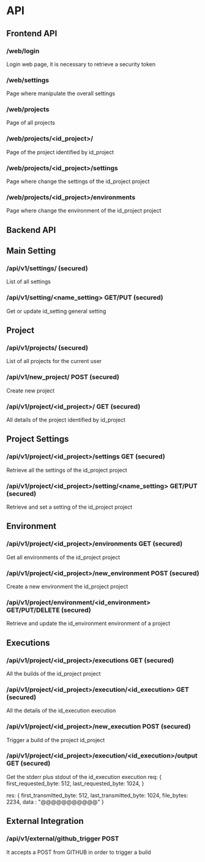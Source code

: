 # API

## Frontend API

### /web/login

Login web page, it is necessary to retrieve a security token 

### /web/settings 

Page where manipulate the overall settings

### /web/projects 

Page of all projects

### /web/projects/<id_project>/ 

Page of the project identified by id_project

### /web/projects/<id_project>/settings 

Page where change the settings of the id_project project

### /web/projects/<id_project>/environments 

Page where change the environment of the id_project project



## Backend API

## Main Setting

### /api/v1/settings/ (secured)

List of all settings

### /api/v1/setting/<name_setting> GET/PUT (secured)

Get or update id_setting general setting


## Project

### /api/v1/projects/ (secured)

List of all projects for the current user

### /api/v1/new_project/<name> POST (secured)

Create new project

### /api/v1/project/<id_project>/ GET (secured)

All details of the project identified by id_project


## Project Settings

### /api/v1/project/<id_project>/settings GET (secured)

Retrieve all the settings of the id_project project

### /api/v1/project/<id_project>/setting/<name_setting> GET/PUT (secured)

Retrieve and set a setting of the id_project project


## Environment 

### /api/v1/project/<id_project>/environments GET (secured)

Get all environments of the id_project project

### /api/v1/project/<id_project>/new_environment POST (secured)

Create a new environment the id_project project

### /api/v1/project/environment/<id_environment> GET/PUT/DELETE (secured)

Retrieve and update the id_environment environment of a project


## Executions

### /api/v1/project/<id_project>/executions GET (secured)

All the builds of the id_project project

### /api/v1/project/<id_project>/execution/<id_execution> GET (secured)

All the details of the id_execution execution

### /api/v1/project/<id_project>/new_execution POST (secured)

Trigger a build of the project id_project

### /api/v1/project/<id_project>/execution/<id_execution>/output GET (secured)

Get the stderr plus stdout of the id_execution execution
req: {
        first_requested_byte: 512,
        last_requested_byte: 1024,
     }

res: {
        first_transmitted_byte: 512,
        last_transmitted_byte: 1024,
        file_bytes: 2234,
        data : "@@@@@@@@@@@"
     }


## External Integration

### /api/v1/external/github_trigger POST

It accepts a POST from GITHUB in order to trigger a build

